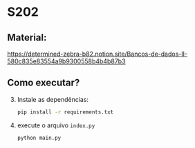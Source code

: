 # S202

## Material:
https://determined-zebra-b82.notion.site/Bancos-de-dados-II-580c835e83554a9b9300558b4b4b87b3


## Como executar?
3. Instale as dependências:
    ```sh
    pip install -r requirements.txt
    ```
4. execute o arquivo `index.py`
    ```sh
    python main.py
    ```
